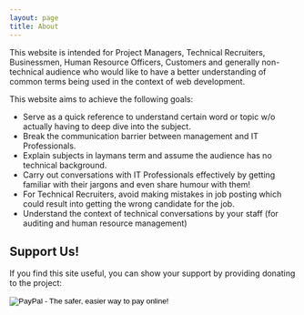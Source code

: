 ```yaml
---
layout: page
title: About
---
```


This website is intended for Project Managers, Technical Recruiters,  Businessmen, Human Resource Officers, Customers and generally non-technical audience who would like to have a better understanding of common terms  being used in the context of web development.

This website aims to achieve the following goals:

* Serve as a quick reference to understand certain word or topic w/o actually having to deep dive into the subject. 
* Break the communication barrier between management and IT Professionals.
* Explain subjects in laymans term and assume the audience has no technical background.
* Carry out conversations with IT Professionals effectively by getting familiar with their jargons and even share humour with them!
* For Technical Recruiters, avoid making mistakes in job posting which could result into getting the wrong candidate for the job.
* Understand the context of technical conversations by your staff (for auditing and human resource management)

## Support Us!

If you find this site useful, you can show your support by providing donating to the project:

<form action="https://www.paypal.com/cgi-bin/webscr" method="post" target="_top">
<input type="hidden" name="cmd" value="_s-xclick">
<input type="hidden" name="hosted_button_id" value="WW99LMV38TWN6">
<input type="image" src="https://www.paypalobjects.com/en_US/i/btn/btn_donateCC_LG.gif" border="0" name="submit" alt="PayPal - The safer, easier way to pay online!">
<img alt="" border="0" src="https://www.paypalobjects.com/en_US/i/scr/pixel.gif" width="1" height="1">
</form>



